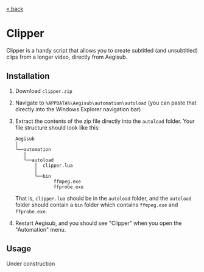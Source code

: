 [« back](../index.md)

# Clipper

Clipper is a handy script that allows you to create subtitled (and unsubtitled) clips from a longer video, directly from Aegisub.

## Installation

1. Download `clipper.zip`
2. Navigate to `%APPDATA%\Aegisub\automation\autoload` (you can paste that directly into the Windows Explorer navigation bar)
3. Extract the contents of the zip file directly into the `autoload` folder. Your file structure should look like this:  

    ```
    Aegisub
    │
    └──automation
       │
       └──autoload
           │  clipper.lua
           │
           └──bin
                  ffmpeg.exe
                  ffprobe.exe
    ```

    That is, `clipper.lua` should be in the `autoload` folder, and the `autoload` folder should contain a `bin` folder which contains `ffmpeg.exe` and `ffprobe.exe`.
4. Restart Aegisub, and you should see "Clipper" when you open the "Automation" menu.

## Usage

Under construction